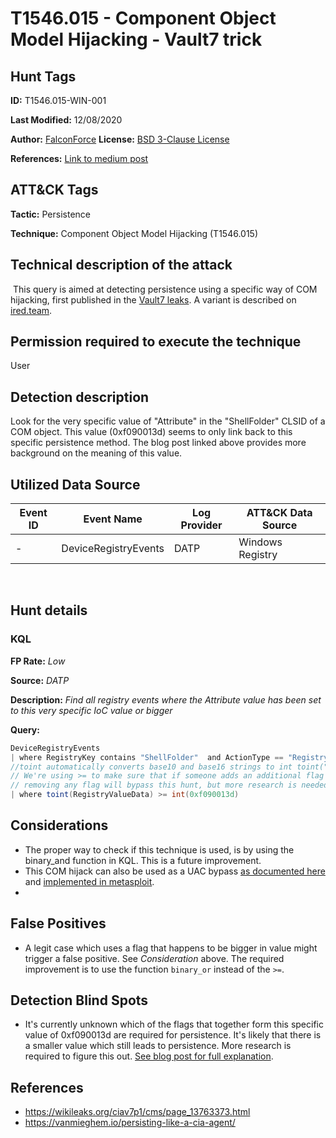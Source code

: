 # T1546.015 - Component Object Model Hijacking - Vault7 trick

## Hunt Tags

**ID:** T1546.015-WIN-001

**Last Modified:** 12/08/2020

**Author:** [FalconForce](https://falconforce.nl/)
​
**License:** [BSD 3-Clause License](https://github.com/FalconForceTeam/FalconFriday/blob/master/LICENSE)

**References:** [Link to medium post](https://medium.com/@0xffhh/1f972d65ce1b?source=friends_link&sk=e48d9cb974e216cc4b9b61945a3b177d)

## ATT&CK Tags

**Tactic:** Persistence

**Technique:** Component Object Model Hijacking (T1546.015)
​

## Technical description of the attack
​
This query is aimed at detecting persistence using a specific way of COM hijacking, first published in the [Vault7 leaks](https://wikileaks.org/ciav7p1/cms/page_13763373.html). A variant is described on [ired.team](https://www.ired.team/offensive-security/code-execution/forcing-iexplore.exe-to-load-a-malicious-dll-via-com-abuse).

## Permission required to execute the technique

User

## Detection description

Look for the very specific value of "Attribute" in the "ShellFolder" CLSID of a COM object. This value (0xf090013d) seems to only link back to this specific persistence method. The blog post linked above provides more background on the meaning of this value. 

## Utilized Data Source
| Event ID | Event Name | Log Provider | ATT&CK Data Source |
|---------|---------|----------|---------|
| - | DeviceRegistryEvents | DATP | Windows Registry |

​
## Hunt details

### KQL
**FP Rate:** *Low*

**Source:** *DATP*

**Description:** *Find all registry events where the Attribute value has been set to this very specific IoC value or bigger*

**Query:**

```C#
DeviceRegistryEvents
| where RegistryKey contains "ShellFolder"  and ActionType == "RegistryValueSet" and RegistryValueName =~ "Attributes" 
//toint automatically converts base10 and base16 strings to int toint("0xFF") == toint("255") == int(0xFF) ==  int(255)
// We're using >= to make sure that if someone adds an additional flag to this field, it doesn't bypass this hunt.
// removing any flag will bypass this hunt, but more research is needed to understand which of the flag values are relevant
| where toint(RegistryValueData) >= int(0xf090013d) 
```

## Considerations
- The proper way to check if this technique is used, is by using the binary_and function in KQL. This is a future improvement. 
- This COM hijack can also be used as a UAC bypass [as documented here](https://github.com/FuzzySecurity/DefCon25/blob/master/DefCon25_UAC-0day-All-Day_v1.2.pdf) and [implemented in metasploit](https://www.rapid7.com/db/modules/exploit/windows/local/bypassuac_comhijack).
- 

## False Positives
- A legit case which uses a flag that happens to be bigger in value might trigger a false positive. See *Consideration* above. The required improvement is to use the function ``binary_or`` instead of the ``>=``.

## Detection Blind Spots
- It's currently unknown which of the flags that together form this specific value of 0xf090013d are required for persistence. It's likely that there is a smaller value which still leads to persistence. More research is required to figure this out. [See blog post for full explanation](https://medium.com/@0xffhh/1f972d65ce1b?source=friends_link&sk=e48d9cb974e216cc4b9b61945a3b177d). 

## References

* https://wikileaks.org/ciav7p1/cms/page_13763373.html
* https://vanmieghem.io/persisting-like-a-cia-agent/
